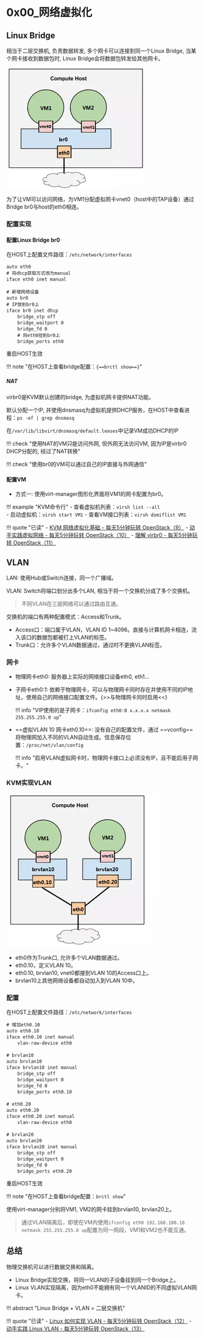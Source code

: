 # 0x00_网络虚拟化

## Linux Bridge

相当于二层交换机, 负责数据转发, 多个网卡可以连接到同一个Linux Bridge, 当某个网卡接收到数据包时, Linux Bridge会将数据包转发给其他网卡。  

![](assets/markdown-img-paste-20190827210305179.png)

为了让VM可以访问网络，为VM1分配虚拟网卡vnet0（host中的TAP设备）通过Bridge br0与host的eth0相连。

### 配置实现

#### 配置Linux Bridge br0

在HOST上配置文件路径：`/etc/network/interfaces`

```
auto eth0
# 将dhcp获取方式改为manual
iface eth0 inet manual

# 新增网络设备
auto br0
# IP放到br0上
iface br0 inet dhcp
    bridge_stp off
    bridge_waitport 0
    bridge_fd 0
    # 将eth0挂到br0上
    bridge_ports eth0
```

重启HOST生效

!!! note "在HOST上查看bridge配置：`{==brctl show==}`"

##### NAT

virbr0是KVM默认创建的bridge, 为虚拟机网卡提供NAT功能。

默认分配一个IP, 并使用dnsmasq为虚拟机提供DHCP服务，在HOST中查看进程：`ps -ef | grep dnsmasq`

在`/var/lib/libvirt/dnsmasq/default.leases`中记录VM成功DHCP的IP

!!! check "使用NAT的VM只能访问外网, 但外网无法访问VM, 因为IP是virbr0 DHCP分配的, 经过了NAT转换"

!!! check "使用br0的VM可以通过自己的IP直接与外网通信"


#### 配置VM

- 方式一: 使用virt-manager图形化界面将VM1的网卡配置为br0。

!!! example "KVM命令行"
    - 查看虚拟机列表：`virsh list --all`  
    - 启动虚拟机：`virsh start VM1`
    - 查看VM接口列表：`virsh domiflist VM1`


!!! quote "已读"
    - [KVM 网络虚拟化基础 - 每天5分钟玩转 OpenStack（9）](https://mp.weixin.qq.com/s?__biz=MzIwMTM5MjUwMg==&mid=2653587933&idx=1&sn=958532f257d5b4ba575f297a0b66db25&chksm=8d3081c4ba4708d2199ddfaa151e93da2905eab86e963f194d1a7f90bb77535e5de5b7f83d52&scene=21#wechat_redirect)
    - [动手实践虚拟网络 - 每天5分钟玩转 OpenStack（10）](https://mp.weixin.qq.com/s?__biz=MzIwMTM5MjUwMg==&mid=2653587932&idx=1&sn=d8442e02c9d19114ed2a64b3375b07f6&chksm=8d3081c5ba4708d326b27352349a01c2f2175c0cc7d56944f40af2fc2c64ffdc9a5548f1b89e&scene=21#wechat_redirect)
    - [理解 virbr0 - 每天5分钟玩转 OpenStack（11）](https://mp.weixin.qq.com/s?__biz=MzIwMTM5MjUwMg==&mid=2653587925&idx=1&sn=13bc307ede2bcbfea15d9e2848680fa4&chksm=8d3081ccba4708da3bb35c13788234640548bcc3d8fb8b880a248c8dcb8bf9a9e6504e804406&scene=21#wechat_redirect)


## VLAN

LAN: 使用Hub或Switch连接，同一个广播域。

VLAN: Switch将端口划分出多个LAN, 相当于将一个交换机分成了多个交换机。

> 不同VLAN在三层网络可以通过路由互通。

交换机的端口有两种配置模式：Access和Trunk。

- Access口：端口属于VLAN，VLAN ID 1~4096。直接与计算机网卡相连，流入该口的数据包都被打上VLAN的标签。
- Trunk口：允许多个VLAN数据通过，通过时不更换VLAN标签。

### 网卡

- 物理网卡eth0: 服务器上实际的网络接口设备eth0, eth1...
- 子网卡eth0:1: 依赖于物理网卡，可以与物理网卡同时存在并使用不同的IP地址，使用自己的网络接口配置文件。{>>与物理网卡同时启用<<}

    !!! info "VIP使用的是子网卡：`ifconfig eth0:0 x.x.x.x netmask 255.255.255.0 up`"

- ==虚拟VLAN 10 网卡eth0.10==: 没有自己的配置文件，通过 ==vconfig== 将物理网加入不同的VLAN自动生成。信息保存位置：`/proc/net/vlan/config`

    !!! info "启用VLAN虚拟网卡时，物理网卡接口上必须没有IP，且不能启用子网卡。"


### KVM实现VLAN

![](assets/markdown-img-paste-20190827204814114.png)

- eth0作为Trunk口, 允许多个VLAN数据通过。
- eth0.10，定义VLAN 10。
- eth0.10, brvlan10, vnet0都接到VLAN 10的Access口上。
- brvlan10上其他网络设备都自动加入到VLAN 10中。

### 配置

在HOST上配置文件路径：`/etc/network/interfaces`

```
# 增加eth0.10
auto eth0.10
iface eth0.10 inet manual
    vlan-raw-device eth0

# brvlan10
auto brvlan10
iface brvlan10 inet manual
    bridge_stp off
    bridge_waitport 0
    bridge_fd 0
    bridge_ports eth0.10

# eth0.20
auto eth0.20
iface eth0.20 inet manual
    vlan-raw-device eth0

# brvlan20
auto brvlan20
iface brvlan20 inet manual
    bridge_stp off
    bridge_waitport 0
    bridge_fd 0
    bridge_ports eth0.20
```

重启HOST生效

!!! note "在HOST上查看bridge配置：`brctl show`"

使用virt-manager分别将VM1, VM2的网卡挂到brvlan10, brvlan20上。

> 通过VLAN隔离后，即使在VM内使用`ifconfig eth0 192.168.100.10 netmask 255.255.255.0 up`配置为同一网段，VM1和VM2也不能互通。  


## 总结

物理交换机可以进行数据交换和隔离。

- Linux Bridge实现交换，将同一VLAN的子设备挂到同一个Bridge上。
- Linux VLAN实现隔离，因为eth0不能拥有同一个VLANID的不同虚拟VLAN网卡。

!!! abstract "Linux Bridge + VLAN = 二层交换机"


!!! quote "已读"
    - [Linux 如何实现 VLAN - 每天5分钟玩转 OpenStack（12）](https://mp.weixin.qq.com/s?__biz=MzIwMTM5MjUwMg==&mid=2653587920&idx=1&sn=79332fb8fd8370b8d6b7d9728c383008&chksm=8d3081c9ba4708df9fcff17839e3c0fbb53a82298799c15ee45889f830a0087a46672505f115&scene=21#wechat_redirect)
    - [动手实践 Linux VLAN - 每天5分钟玩转 OpenStack（13）](https://mp.weixin.qq.com/s?__biz=MzIwMTM5MjUwMg==&mid=2653587914&idx=1&sn=9a584117a38f8b8ef525c3cae109d0c8&chksm=8d3081d3ba4708c56d86224450f47eb8611714ef1b441afe275fc169671bdc6d9ae0494921ff&scene=21#wechat_redirect)
